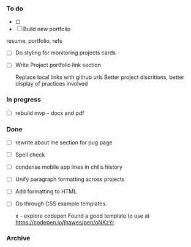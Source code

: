### To do
- [ ] 
- [ ] Build new portfolio
<!-- - [ ] Export out of codepen -->
<!-- - [ ] Codepen prefiller script -->
<!-- - [ ] Add lifetime commit counter badge to portfolio -->
  
  resume, portfolio, refs
- [ ] Do styling for monitoring projects cards
- [ ] Write Project portfolio link section
  
  Replace local links with github urls
  Better project discritions, better display of practices involved

### In progress
- [ ] rebuild mvp - docx and pdf

### Done
- [ ] rewrite about me section for pug page
- [ ] Spell check
- [ ] condense mobile app lines in chilis history
- [ ] Unify paragraph formatting across projects
- [ ] Add formatting to HTML
- [ ] Go through CSS example templates.
  
  x - explore codepen
  Found a good template to use at <https://codepen.io/jhawes/pen/oNKzYr>

### Archive
